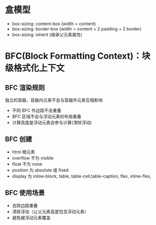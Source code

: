 # 盒模型

- box-sizing: content-box (width = content)
- box-sizing: border-box (width = content + 2 padding + 2 border)
- box-sizing: inherit (继承父元素属性)

# BFC(Block Formatting Context)：块级格式化上下文

## BFC 渲染规则

独立的容器，容器内元素不会与容器外元素互相影响

- 不同 BFC 外边距不会重叠
- BFC 区域不会与浮动元素的布局重叠
- 计算高度是浮动元素会参与计算(清除浮动)

## BFC 创建

- html 根元素
- overflow 不为 visible
- float 不为 none
- position 为 absolute 或 fixed
- display 为 inline-block, table, table-cell,table-caption, flex, inline-flex,

## BFC 使用场景

- 去除边距重叠
- 清除浮动（让父元素高度包含浮动元素）
- 避免被浮动元素覆盖
